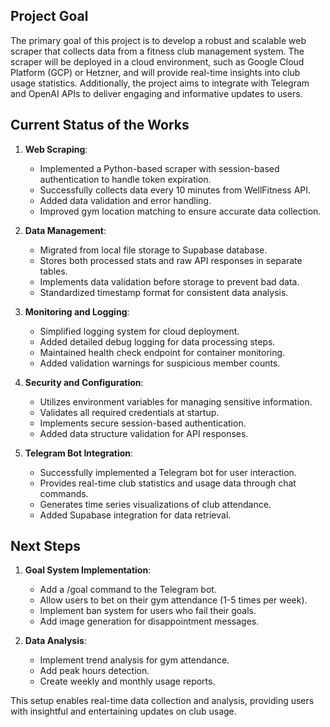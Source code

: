 ## Project Goal
The primary goal of this project is to develop a robust and scalable web scraper that collects data from a fitness club management system. The scraper will be deployed in a cloud environment, such as Google Cloud Platform (GCP) or Hetzner, and will provide real-time insights into club usage statistics. Additionally, the project aims to integrate with Telegram and OpenAI APIs to deliver engaging and informative updates to users.

## Current Status of the Works
1. **Web Scraping**: 
   - Implemented a Python-based scraper with session-based authentication to handle token expiration.
   - Successfully collects data every 10 minutes from WellFitness API.
   - Added data validation and error handling.
   - Improved gym location matching to ensure accurate data collection.

2. **Data Management**:
   - Migrated from local file storage to Supabase database.
   - Stores both processed stats and raw API responses in separate tables.
   - Implements data validation before storage to prevent bad data.
   - Standardized timestamp format for consistent data analysis.

3. **Monitoring and Logging**:
   - Simplified logging system for cloud deployment.
   - Added detailed debug logging for data processing steps.
   - Maintained health check endpoint for container monitoring.
   - Added validation warnings for suspicious member counts.

4. **Security and Configuration**:
   - Utilizes environment variables for managing sensitive information.
   - Validates all required credentials at startup.
   - Implements secure session-based authentication.
   - Added data structure validation for API responses.

5. **Telegram Bot Integration**:
   - Successfully implemented a Telegram bot for user interaction.
   - Provides real-time club statistics and usage data through chat commands.
   - Generates time series visualizations of club attendance.
   - Added Supabase integration for data retrieval.

## Next Steps

1. **Goal System Implementation**:
   - Add a /goal command to the Telegram bot.
   - Allow users to bet on their gym attendance (1-5 times per week).
   - Implement ban system for users who fail their goals.
   - Add image generation for disappointment messages.

2. **Data Analysis**:
   - Implement trend analysis for gym attendance.
   - Add peak hours detection.
   - Create weekly and monthly usage reports.

This setup enables real-time data collection and analysis, providing users with insightful and entertaining updates on club usage.
